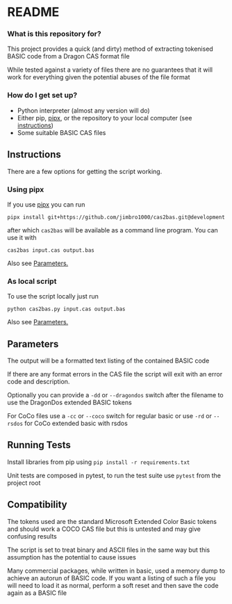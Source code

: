# README #

### What is this repository for? ###

This project provides a quick (and dirty) method of extracting tokenised 
BASIC code from a Dragon CAS format file

While tested against a variety of files there are no guarantees that it 
will work for everything given the potential abuses of the file format 

### How do I get set up? ###

* Python interpreter (almost any version will do)
* Either pip, [pipx](https://pipxproject.github.io/pipx/), or the repository to your local computer (see [instructions](#instructions))
* Some suitable BASIC CAS files

## Instructions

There are a few options for getting the script working.

### Using pipx

If you use [pipx](https://pipxproject.github.io/pipx/) you can run

```pipx install git+https://github.com/jimbro1000/cas2bas.git@development```

after which `cas2bas` will be available as a command line program. You can use it with

```cas2bas input.cas output.bas```

Also see [Parameters.](#parameters)

### As local script

To use the script locally just run 

```python cas2bas.py input.cas output.bas```

Also see [Parameters.](#parameters)

## Parameters

The output will be a formatted text listing of the contained BASIC code

If there are any format errors in the CAS file the script will exit with an
error code and description.

Optionally you can provide a `-dd` or `--dragondos` switch after the filename to use 
the DragonDos extended BASIC tokens

For CoCo files use a `-cc` or `--coco` switch for regular basic or use `-rd` or 
`--rsdos` for CoCo extended basic with rsdos

## Running Tests ###

Install libraries from pip using ```pip install -r requirements.txt```

Unit tests are composed in pytest, to run the test suite use ```pytest``` from the
project root

## Compatibility ##

The tokens used are the standard Microsoft Extended Color Basic tokens and
should work a COCO CAS file but this is untested and may give confusing
results

The script is set to treat binary and ASCII files in the same way but this
assumption has the potential to cause issues

Many commercial packages, while written in basic, used a memory dump to 
achieve an autorun of BASIC code. If you want a listing of such a file you
will need to load it as normal, perform a soft reset and then save the 
code again as a BASIC file
 